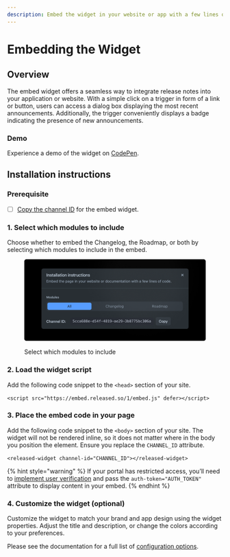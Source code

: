 ```yaml
---
description: Embed the widget in your website or app with a few lines of code.
---
```


# Embedding the Widget

## Overview

The embed widget offers a seamless way to integrate release notes into your application or website. With a simple click on a trigger in form of a link or button, users can access a dialog box displaying the most recent announcements. Additionally, the trigger conveniently displays a badge indicating the presence of new announcements.

### Demo

Experience a demo of the widget on [CodePen](https://codepen.io/released/pen/WNaaMNx).

## Installation instructions

### Prerequisite

* [ ] [Copy the channel ID](../../resources/how-tos/finding-the-channel-id.md) for the embed widget.

### **1. Select which modules to include**

Choose whether to embed the Changelog, the Roadmap, or both by selecting which modules to include in the embed.

<figure><img src="../../.gitbook/assets/Settings - Install instructions.png" alt=""><figcaption><p>Select which modules to include</p></figcaption></figure>

### **2. Load the widget script**

Add the following code snippet to the `<head>` section of your site.

```markup
<script src="https://embed.released.so/1/embed.js" defer></script>
```

### **3. Place the embed code in your page**

Add the following code snippet to the `<body>` section of your site. The widget will not be rendered inline, so it does not matter where in the body you position the element. Ensure you replace the `CHANNEL_ID` attribute.

```markup
<released-widget channel-id="CHANNEL_ID"></released-widget>
```

{% hint style="warning" %}
If your portal has restricted access, you’ll need to [implement user verification](implementing-user-verification.md) and pass the `auth-token="AUTH_TOKEN"` attribute to display content in your embed.
{% endhint %}

### **4. Customize the widget (optional)**

Customize the widget to match your brand and app design using the widget properties. Adjust the title and description, or change the colors according to your preferences.

Please see the documentation for a full list of [configuration options](../../workspace/portal/widget.md).

